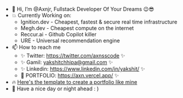 - 👋 Hi, I’m @Axnjr, Fullstack Developer Of Your Dreams 😉😎
- 💥 Currently Working on:
    -  Ignition.dev - Cheapest, fastest & secure real time infrastructure
    -  Megh.dev - Cheapest compute on the internet
    -  Reccur.ai - Github Copilot killer
    -  URE - Universal recommendation engine 
- 📫 How to reach me
    - ✨ Twitter: https://twitter.com/axnsscode ✨
    - ✨ Gamil: yakshitchhipa@gmail.com ✨
    - ✨ Linkedin: https://www.linkedin.com/in/yakshit/  ✨
    - 🚀 PORTFOLIO: https://axn.vercel.app/ ✨
- 🔥 [Here's the template to create a portfolio like mine](https://github.com/Axnjr/Portfolio-template)
- 🤙 Have a nice day or night ahead : ) 
